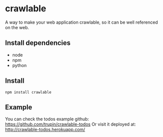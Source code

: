 crawlable
=========

A way to make your web application crawlable, so it can be well referenced on the web. 

Install dependencies
--------------------
* node
* npm
* python

Install
-------
`npm install crawlable`

Example
-------

You can check the todos example github: https://github.com/trupin/crawlable-todos
Or visit it deployed at: http://crawlable-todos.herokuapp.com/
